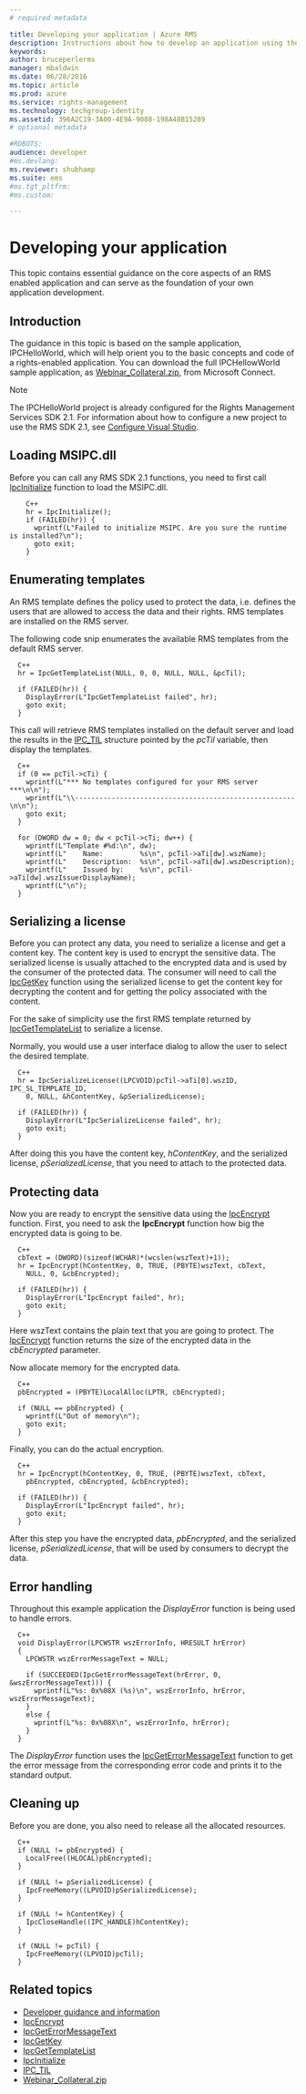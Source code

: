 ```yaml
---
# required metadata

title: Developing your application | Azure RMS
description: Instructions about how to develop an application using the RMS SDK 2.1.
keywords:
author: bruceperlerms
manager: mbaldwin
ms.date: 06/28/2016
ms.topic: article
ms.prod: azure
ms.service: rights-management
ms.technology: techgroup-identity
ms.assetid: 396A2C19-3A00-4E9A-9088-198A48B15289
# optional metadata

#ROBOTS:
audience: developer
#ms.devlang:
ms.reviewer: shubhamp
ms.suite: ems
#ms.tgt_pltfrm:
#ms.custom:

---
```


# Developing your application

This topic contains essential guidance on the core aspects of an RMS enabled application and can serve as the foundation of your own application development.

## Introduction

The guidance in this topic is based on the sample application, IPCHelloWorld, which will help orient you to the basic concepts and code of a rights-enabled application. You can download the full IPCHellowWorld sample application, as [Webinar_Collateral.zip](https://connect.microsoft.com/site1170/Downloads/DownloadDetails.aspx?DownloadID=42440), from Microsoft Connect.

> [!Note] 
> The IPCHelloWorld project is already configured for the Rights Management Services SDK 2.1. For information about how to configure a new project to use the RMS SDK 2.1, see [Configure Visual Studio](how-to-configure-a-visual-studio-project-to-use-the-ad-rms-sdk-2-0.md).

## Loading MSIPC.dll

Before you can call any RMS SDK 2.1 functions, you need to first call [IpcInitialize](/rights-management/sdk/2.1/api/win/functions#msipc_ipcinitialize) function to load the MSIPC.dll.

        C++
        hr = IpcInitialize();
        if (FAILED(hr)) {
          wprintf(L"Failed to initialize MSIPC. Are you sure the runtime is installed?\n");
          goto exit;
        }

## Enumerating templates

An RMS template defines the policy used to protect the data, i.e. defines the users that are allowed to access the data and their rights. RMS templates are installed on the RMS server.

The following code snip enumerates the available RMS templates from the default RMS server.

      C++
      hr = IpcGetTemplateList(NULL, 0, 0, NULL, NULL, &pcTil);

      if (FAILED(hr)) {
        DisplayError(L"IpcGetTemplateList failed", hr);
        goto exit;
      }

This call will retrieve RMS templates installed on the default server and load the results in the [IPC_TIL](/rights-management/sdk/2.1/api/win/functions#msipc_ipctil) structure pointed by the *pcTil* variable, then display the templates.

      C++
      if (0 == pcTil->cTi) {
        wprintf(L"*** No templates configured for your RMS server ***\n\n");
        wprintf(L"\\------------------------------------------------------\n\n");
        goto exit;
      }

      for (DWORD dw = 0; dw < pcTil->cTi; dw++) {
        wprintf(L"Template #%d:\n", dw);
        wprintf(L"    Name:         %s\n", pcTil->aTi[dw].wszName);
        wprintf(L"    Description:  %s\n", pcTil->aTi[dw].wszDescription);
        wprintf(L"    Issued by:    %s\n", pcTil->aTi[dw].wszIssuerDisplayName);
        wprintf(L"\n");
      }

## Serializing a license

Before you can protect any data, you need to serialize a license and get a content key. The content key is used to encrypt the sensitive data. The serialized license is usually attached to the encrypted data and is used by the consumer of the protected data. The consumer will need to call the [IpcGetKey](/rights-management/sdk/2.1/api/win/functions#msipc_ipcgetkey) function using the serialized license to get the content key for decrypting the content and for getting the policy associated with the content.

For the sake of simplicity use the first RMS template returned by [IpcGetTemplateList](/rights-management/sdk/2.1/api/win/functions#msipc_ipcgettemplatelist) to serialize a license.

Normally, you would use a user interface dialog to allow the user to select the desired template.

      C++
      hr = IpcSerializeLicense((LPCVOID)pcTil->aTi[0].wszID, IPC_SL_TEMPLATE_ID,
        0, NULL, &hContentKey, &pSerializedLicense);

      if (FAILED(hr)) {
        DisplayError(L"IpcSerializeLicense failed", hr);
        goto exit;
      }

After doing this you have the content key, *hContentKey*, and the serialized license, *pSerializedLicense*, that you need to attach to the protected data.


## Protecting data

Now you are ready to encrypt the sensitive data using the [IpcEncrypt](/rights-management/sdk/2.1/api/win/functions#msipc_ipcencrypt) function. First, you need to ask the **IpcEncrypt** function how big the encrypted data is going to be.

      C++
      cbText = (DWORD)(sizeof(WCHAR)*(wcslen(wszText)+1));
      hr = IpcEncrypt(hContentKey, 0, TRUE, (PBYTE)wszText, cbText,
        NULL, 0, &cbEncrypted);

      if (FAILED(hr)) {
        DisplayError(L"IpcEncrypt failed", hr);
        goto exit;
      }

Here wszText contains the plain text that you are going to protect. The [IpcEncrypt](/rights-management/sdk/2.1/api/win/functions#msipc_ipcencrypt) function returns the size of the encrypted data in the *cbEncrypted* parameter.

Now allocate memory for the encrypted data.

      C++
      pbEncrypted = (PBYTE)LocalAlloc(LPTR, cbEncrypted);

      if (NULL == pbEncrypted) {
        wprintf(L"Out of memory\n");
        goto exit;
      }

Finally, you can do the actual encryption.

      C++
      hr = IpcEncrypt(hContentKey, 0, TRUE, (PBYTE)wszText, cbText,
        pbEncrypted, cbEncrypted, &cbEncrypted);

      if (FAILED(hr)) {
        DisplayError(L"IpcEncrypt failed", hr);
        goto exit;
      }

After this step you have the encrypted data, *pbEncrypted*, and the serialized license, *pSerializedLicense*, that will be used by consumers to decrypt the data.

## Error handling

Throughout this example application the *DisplayError* function is being used to handle errors.

      C++
      void DisplayError(LPCWSTR wszErrorInfo, HRESULT hrError)
      {
        LPCWSTR wszErrorMessageText = NULL;

        if (SUCCEEDED(IpcGetErrorMessageText(hrError, 0, &wszErrorMessageText))) {
          wprintf(L"%s: 0x%08X (%s)\n", wszErrorInfo, hrError, wszErrorMessageText);
        }
        else {
          wprintf(L"%s: 0x%08X\n", wszErrorInfo, hrError);
        }
      }

The *DisplayError* function uses the [IpcGetErrorMessageText](/rights-management/sdk/2.1/api/win/functions#msipc_ipcgeterrormessagetext) function to get the error message from the corresponding error code and prints it to the standard output.

## Cleaning up

Before you are done, you also need to release all the allocated resources.

      C++
      if (NULL != pbEncrypted) {
        LocalFree((HLOCAL)pbEncrypted);
      }

      if (NULL != pSerializedLicense) {
        IpcFreeMemory((LPVOID)pSerializedLicense);
      }

      if (NULL != hContentKey) {
        IpcCloseHandle((IPC_HANDLE)hContentKey);
      }

      if (NULL != pcTil) {
        IpcFreeMemory((LPVOID)pcTil);
      }

## Related topics

- [Developer guidance and information](developer-notes.md)
- [IpcEncrypt](/rights-management/sdk/2.1/api/win/functions#msipc_ipcencrypt)
- [IpcGetErrorMessageText](/rights-management/sdk/2.1/api/win/functions#msipc_ipcgeterrormessagetext)
- [IpcGetKey](/rights-management/sdk/2.1/api/win/functions#msipc_ipcgetkey)
- [IpcGetTemplateList](/rights-management/sdk/2.1/api/win/functions#msipc_ipcgettemplatelist)
- [IpcInitialize](/rights-management/sdk/2.1/api/win/functions#msipc_ipcinitialize)
- [IPC_TIL](/rights-management/sdk/2.1/api/win/functions#msipc_ipctil)
- [Webinar_Collateral.zip](https://connect.microsoft.com/site1170/Downloads/DownloadDetails.aspx?DownloadID=42440)
